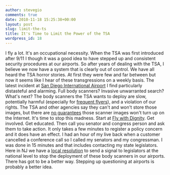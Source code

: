 ```yaml
---
author: stevegio
comments: true
date: 2010-11-18 15:25:38+00:00
layout: post
slug: limit-the-ts
title: It's Time to Limit the Power of the TSA
wordpress_id: 18
---
```


I fly a lot. It's an occupational necessity. When the TSA was first introduced after 9/11 I though it was a good idea to have stepped up and consistent security procedures at our airports. So after years of dealing with the TSA, I believe we now have a system that is clearly out of control.
We have all heard the TSA horror stories.  At first they were few and far between but now it seems like I hear of these transgressions on a weekly basis. The latest incident at [San Diego International Airport](http://johnnyedge.blogspot.com/2010/11/these-events-took-place-roughly-between.html) I find particularly distasteful and alarming.  Full body scanners? Invasive unwarranted search?  What's next?
The body scanners the TSA wants to deploy are slow, potentially harmful (especially for [frequent flyers](http://www.cnn.com/2010/TRAVEL/11/16/travel.airport.security.measures/index.html)), and a violation of our rights. The TSA and other agencies say they can't and won't store those images, but there are [no guarantees](http://www.msnbc.msn.com/id/40218074/ns/technology_and_science-security) those scanner images won't turn up on the Internet.
It's time to stop this madness. Start at [Fly with Dignity](http://flywithdignity.org/). Get involved. Get educated.  Then call you senator and congress person and ask them to take action.  It only takes a few minutes to register a policy concern and it does have an effect. I had an hour of my live back when a customer cancelled a conference call so I called my senators and my congressman. I was done in 15 minutes and that includes contacting my state legislators. Here in NJ we have a [local resolution](http://www.latimes.com/travel/sns-ap-us-travel-brief-nj-scanners-lawmakers,0,6503537.story) to send a signal to legislators at the national level to stop the deployment of these body scanners in our airports.
There has got to be a better way. Stepping up questioning at airports is probably a better idea.

